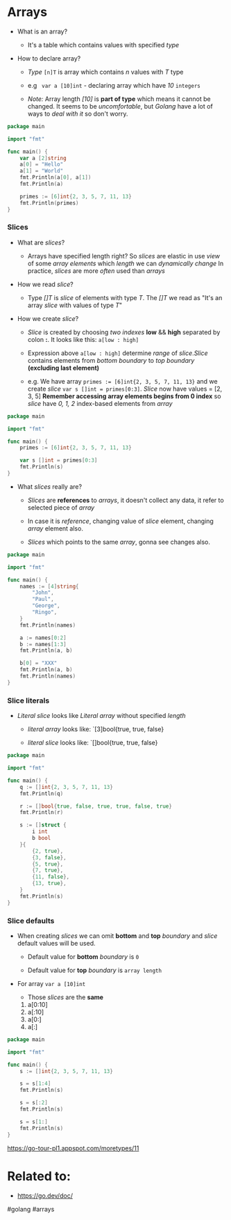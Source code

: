 # Arrays


*  What is an array?

	* It's a table which contains values with specified *type*

*  How to declare array?

	* *Type* `[n]T` is array which contains *n* values with *T* type

	* e.g ` var a [10]int` - declaring array which have *10* `integers`

	* *Note:* Array length *[10]* is **part of type** which means it cannot be changed. It seems to be *uncomfortable*, but *Golang* have a lot of ways to *deal with it* so don't worry.

```go
package main

import "fmt"

func main() {
	var a [2]string
	a[0] = "Hello"
	a[1] = "World"
	fmt.Println(a[0], a[1])
	fmt.Println(a)

	primes := [6]int{2, 3, 5, 7, 11, 13}
	fmt.Println(primes)
}
```

### Slices

* What are *slices*?
	
	* Arrays have specified length right? So *slices* are elastic in use *view* of some *array elements* which *length* we can *dynamically change* In practice, *slices* are more *often* used than *arrays*

* How we read *slice*?
	
	* Type *[]T* is *slice* of elements with type *T*. The *[]T* we read as "It's an array *slice* with values of type *T*"

* How we create *slice*?

	* *Slice* is created by choosing *two indexes* **low** && **high** separated by colon **:**. It looks like this: `a[low : high]`

	* Expression above `a[low : high]` determine *range* of *slice*.*Slice* contains elements from *bottom boundary* to *top boundary* **(excluding last element)**

	* e.g. We have array `primes := [6]int{2, 3, 5, 7, 11, 13}` and we create *slice* `var s []int = primes[0:3]`. *Slice* now have values = [2, 3, 5] **Remember accessing array elements begins from 0 index** so *slice* have *0, 1, 2* index-based elements from *array*

```go
package main

import "fmt"

func main() {
	primes := [6]int{2, 3, 5, 7, 11, 13}

	var s []int = primes[0:3]
	fmt.Println(s)
}
```


* What *slices* really are?
	
	* *Slices* are **references** to *arrays*, it doesn't collect any data, it refer to selected piece of *array* 

	* In case it is *reference*, changing value of *slice* element, changing *array* element also.

	* *Slices* which points to the same *array*, gonna see changes also.

```go
package main

import "fmt"

func main() {
	names := [4]string{
		"John",
		"Paul",
		"George",
		"Ringo",
	}
	fmt.Println(names)

	a := names[0:2]
	b := names[1:3]
	fmt.Println(a, b)

	b[0] = "XXX"
	fmt.Println(a, b)
	fmt.Println(names)
}
```

### Slice literals

* *Literal slice* looks like *Literal array* without specified *length*

	* *literal array* looks like: `[3]bool{true, true, false}

	* *literal slice* looks like: `[]bool{true, true, false}

```go
package main

import "fmt"

func main() {
	q := []int{2, 3, 5, 7, 11, 13}
	fmt.Println(q)

	r := []bool{true, false, true, true, false, true}
	fmt.Println(r)

	s := []struct {
		i int
		b bool
	}{
		{2, true},
		{3, false},
		{5, true},
		{7, true},
		{11, false},
		{13, true},
	}
	fmt.Println(s)
}
```

### Slice defaults

* When creating *slices* we can omit **bottom** and **top** *boundary* and *slice* default values will be used.

	* Default value for **bottom** *boundary* is `0`

	* Default value for **top** *boundary* is `array length`

* For array `var a [10]int`

	* Those *slices* are the **same**
	1. a[0:10]
	1. a[:10]
	1. a[0:]
	1. a[:]

```go
package main

import "fmt"

func main() {
	s := []int{2, 3, 5, 7, 11, 13}

	s = s[1:4]
	fmt.Println(s)

	s = s[:2]
	fmt.Println(s)

	s = s[1:]
	fmt.Println(s)
}
```

https://go-tour-pl1.appspot.com/moretypes/11




# Related to: 

* https://go.dev/doc/


#golang #arrays
